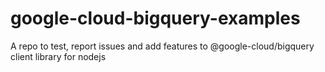 # google-cloud-bigquery-examples

A repo to test, report issues and add features to @google-cloud/bigquery client library for nodejs
